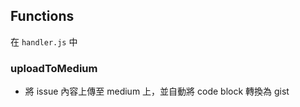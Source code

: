 
## Functions
在 `handler.js` 中

### uploadToMedium

- 將 issue 內容上傳至 medium 上，並自動將 code block 轉換為 gist
